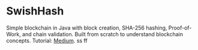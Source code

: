 # SwishHash
Simple blockchain in Java with block creation, SHA-256 hashing, Proof-of-Work, and chain validation. Built from scratch to understand blockchain concepts. Tutorial: [Medium](https://medium.com/programmers-blockchain/create-simple-blockchain-java-tutorial-from-scratch-6eeed3cb03fa).
 ss
ff
